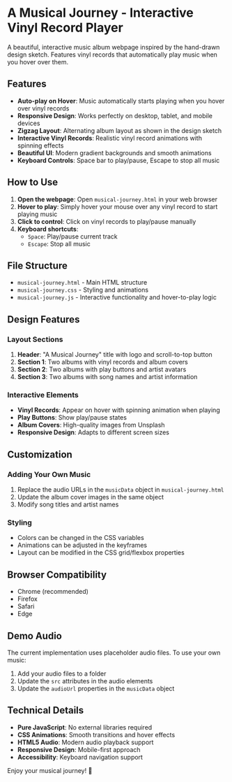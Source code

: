 # A Musical Journey - Interactive Vinyl Record Player

A beautiful, interactive music album webpage inspired by the hand-drawn design sketch. Features vinyl records that automatically play music when you hover over them.

## Features

- **Auto-play on Hover**: Music automatically starts playing when you hover over vinyl records
- **Responsive Design**: Works perfectly on desktop, tablet, and mobile devices
- **Zigzag Layout**: Alternating album layout as shown in the design sketch
- **Interactive Vinyl Records**: Realistic vinyl record animations with spinning effects
- **Beautiful UI**: Modern gradient backgrounds and smooth animations
- **Keyboard Controls**: Space bar to play/pause, Escape to stop all music

## How to Use

1. **Open the webpage**: Open `musical-journey.html` in your web browser
2. **Hover to play**: Simply hover your mouse over any vinyl record to start playing music
3. **Click to control**: Click on vinyl records to play/pause manually
4. **Keyboard shortcuts**:
   - `Space`: Play/pause current track
   - `Escape`: Stop all music

## File Structure

- `musical-journey.html` - Main HTML structure
- `musical-journey.css` - Styling and animations
- `musical-journey.js` - Interactive functionality and hover-to-play logic

## Design Features

### Layout Sections

1. **Header**: "A Musical Journey" title with logo and scroll-to-top button
2. **Section 1**: Two albums with vinyl records and album covers
3. **Section 2**: Two albums with play buttons and artist avatars
4. **Section 3**: Two albums with song names and artist information

### Interactive Elements

- **Vinyl Records**: Appear on hover with spinning animation when playing
- **Play Buttons**: Show play/pause states
- **Album Covers**: High-quality images from Unsplash
- **Responsive Design**: Adapts to different screen sizes

## Customization

### Adding Your Own Music

1. Replace the audio URLs in the `musicData` object in `musical-journey.html`
2. Update the album cover images in the same object
3. Modify song titles and artist names

### Styling

- Colors can be changed in the CSS variables
- Animations can be adjusted in the keyframes
- Layout can be modified in the CSS grid/flexbox properties

## Browser Compatibility

- Chrome (recommended)
- Firefox
- Safari
- Edge

## Demo Audio

The current implementation uses placeholder audio files. To use your own music:

1. Add your audio files to a folder
2. Update the `src` attributes in the audio elements
3. Update the `audioUrl` properties in the `musicData` object

## Technical Details

- **Pure JavaScript**: No external libraries required
- **CSS Animations**: Smooth transitions and hover effects
- **HTML5 Audio**: Modern audio playback support
- **Responsive Design**: Mobile-first approach
- **Accessibility**: Keyboard navigation support

Enjoy your musical journey! 🎵


